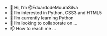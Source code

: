 - 👋 Hi, I’m @EduardodeMouraSilva
- 👀 I’m interested in Python, CSS3 and HTML5
- 🌱 I’m currently learning Python
- 💞️ I’m looking to collaborate on ...
- 📫 How to reach me ...

<!---
EduardodeMouraSilva/EduardodeMouraSilva is a ✨ special ✨ repository because its `README.md` (this file) appears on your GitHub profile.
You can click the Preview link to take a look at your changes.
--->
